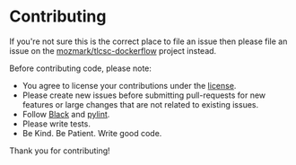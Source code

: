 # Contributing

If you're not sure this is the correct place to file an issue
then please file an issue on the
[mozmark/tlcsc-dockerflow](https://github.com/mozmark/tlcsc-dockerflow/issues/new)
project instead.

Before contributing code, please note:

-  You agree to license your contributions under the [license](https://github.com/mozmark/tlcsc-dockerflow/blob/master/LICENSE).
-  Please create new issues before submitting pull-requests for new features or
   large changes that are not related to existing issues.
-  Follow [Black](https://black.readthedocs.io/en/stable/)
   and [pylint](https://www.pylint.org/).
-  Please write tests.
-  Be Kind. Be Patient. Write good code.

Thank you for contributing!
